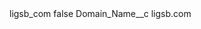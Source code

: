 <?xml version="1.0" encoding="UTF-8"?>
<CustomMetadata xmlns="http://soap.sforce.com/2006/04/metadata" xmlns:xsi="http://www.w3.org/2001/XMLSchema-instance" xmlns:xsd="http://www.w3.org/2001/XMLSchema">
    <label>ligsb_com</label>
    <protected>false</protected>
    <values>
        <field>Domain_Name__c</field>
        <value xsi:type="xsd:string">ligsb.com</value>
    </values>
</CustomMetadata>
